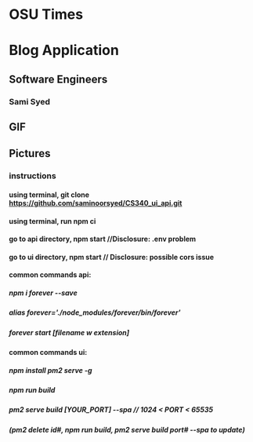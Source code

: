 
# OSU Times
# Blog Application

## Software Engineers
### Sami Syed


## GIF

## Pictures

### instructions
#### using terminal, git clone https://github.com/saminoorsyed/CS340_ui_api.git
#### using terminal, run npm ci 
#### go to api directory, npm start //Disclosure: .env problem
#### go to ui directory, npm start // Disclosure: possible cors issue

#### common commands api: 
#####   npm i forever --save
#####   alias forever='./node_modules/forever/bin/forever'
#####   forever start [filename w extension]

#### common commands ui:
#####   npm install pm2 serve -g
#####  npm run build
#####   pm2 serve build [YOUR_PORT] --spa    // 1024 < PORT < 65535


#####   (pm2 delete id#, npm run build, pm2 serve build port# --spa to update) 
